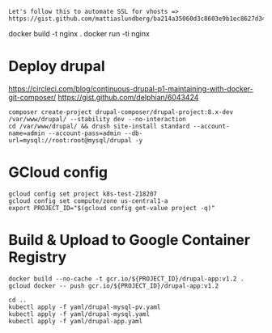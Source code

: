 ```
Let's follow this to automate SSL for vhosts => https://gist.github.com/mattiaslundberg/ba214a35060d3c8603e9b1ec8627d349
```

docker build -t nginx .
docker run -ti nginx

# Deploy drupal
https://circleci.com/blog/continuous-drupal-p1-maintaining-with-docker-git-composer/
https://gist.github.com/delphian/6043424

```
composer create-project drupal-composer/drupal-project:8.x-dev /var/www/drupal/ --stability dev --no-interaction
cd /var/www/drupal/ && drush site-install standard --account-name=admin --account-pass=admin --db-url=mysql://root:root@mysql/drupal -y
```

# GCloud config
```
gcloud config set project k8s-test-218207
gcloud config set compute/zone us-central1-a
export PROJECT_ID="$(gcloud config get-value project -q)"
```
# Build & Upload to Google Container Registry
```
docker build --no-cache -t gcr.io/${PROJECT_ID}/drupal-app:v1.2 .
gcloud docker -- push gcr.io/${PROJECT_ID}/drupal-app:v1.2

cd ..
kubectl apply -f yaml/drupal-mysql-pv.yaml
kubectl apply -f yaml/drupal-mysql.yaml
kubectl apply -f yaml/drupal-app.yaml
```
